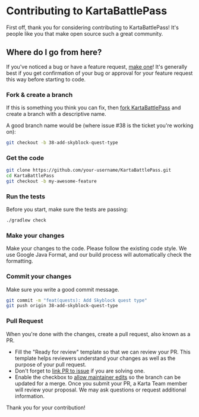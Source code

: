 # Contributing to KartaBattlePass

First off, thank you for considering contributing to KartaBattlePass! It's people like you that make open source such a great community.

## Where do I go from here?

If you've noticed a bug or have a feature request, [make one](https://github.com/YourOrg/KartaBattlePass/issues/new)! It's generally best if you get confirmation of your bug or approval for your feature request this way before starting to code.

### Fork & create a branch

If this is something you think you can fix, then [fork KartaBattlePass](https://github.com/YourOrg/KartaBattlePass/fork) and create a branch with a descriptive name.

A good branch name would be (where issue #38 is the ticket you're working on):

```sh
git checkout -b 38-add-skyblock-quest-type
```

### Get the code

```sh
git clone https://github.com/your-username/KartaBattlePass.git
cd KartaBattlePass
git checkout -b my-awesome-feature
```

### Run the tests

Before you start, make sure the tests are passing:

```sh
./gradlew check
```

### Make your changes

Make your changes to the code. Please follow the existing code style. We use Google Java Format, and our build process will automatically check the formatting.

### Commit your changes

Make sure you write a good commit message.

```sh
git commit -m "feat(quests): Add Skyblock quest type"
git push origin 38-add-skyblock-quest-type
```

### Pull Request

When you're done with the changes, create a pull request, also known as a PR.

- Fill the "Ready for review" template so that we can review your PR. This template helps reviewers understand your changes as well as the purpose of your pull request.
- Don't forget to [link PR to issue](https://docs.github.com/en/issues/tracking-your-work-with-issues/linking-a-pull-request-to-an-issue) if you are solving one.
- Enable the checkbox to [allow maintainer edits](https://docs.github.com/en/pull-requests/collaborating-with-pull-requests/working-with-forks/allowing-changes-to-a-pull-request-branch-created-from-a-fork) so the branch can be updated for a merge.
Once you submit your PR, a Karta Team member will review your proposal. We may ask questions or request additional information.

Thank you for your contribution!

